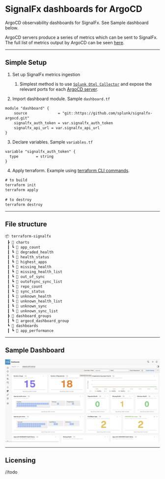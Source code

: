# SignalFx dashboards for ArgoCD
ArgoCD observability dashboards for SignalFx. See Sample dashboard below.

ArgoCD servers produce a series of metrics which can be sent to SignalFx. The full list of metrics output by ArgoCD can be seen [here](https://argo-cd.readthedocs.io/en/stable/operator-manual/metrics/).

***
## Simple Setup
1. Set up SignalFx metrics ingestion
    1. Simplest method is to use [`Splunk Otel Collector`](https://github.com/signalfx/splunk-otel-collector) and expose the relevant ports for each [ArgoCD server](https://argo-cd.readthedocs.io/en/stable/operator-manual/metrics/).

2. Import dashboard module. Sample `dashboard.tf`
```
module "dashboard" {
    source              = "git::https://github.com/splunk/signalfx-argocd.git"
    signalfx_auth_token = var.signalfx_auth_token
    signalfx_api_url = var.signalfx_api_url
}
```
3. Declare variables. Sample `variables.tf`
```
variable "signalfx_auth_token" {
  type        = string
}
```
4. Apply terraform. Example using [terraform CLI commands](https://www.terraform.io/cli).
```
# to build
terraform init
terraform apply

# to destroy
terraform destroy
```
***
## File structure
```
📦 terraform-signalfx
 ┣ 📂 charts
 ┃ ┗ 📂 app_count
 ┃ ┗ 📂 degraded_health
 ┃ ┗ 📂 health_status
 ┃ ┗ 📂 highest_apps
 ┃ ┗ 📂 missing_health
 ┃ ┗ 📂 missing_health_list
 ┃ ┗ 📂 out_of_sync
 ┃ ┗ 📂 outofsync_sync_list
 ┃ ┗ 📂 repo_count
 ┃ ┗ 📂 sync_status
 ┃ ┗ 📂 unknown_health
 ┃ ┗ 📂 unknown_health_list
 ┃ ┗ 📂 unknown_sync
 ┃ ┗ 📂 unknown_sync_list
 ┣ 📂 dashboard_groups
 ┃ ┗ 📂 argocd_dashboard_group
 ┗ 📂 dashboards
 ┃ ┗ 📂 app_performance
```
***

## Sample Dashboard
<img src="./images/dashboard.png" width="800">

***
## Licensing
//todo
